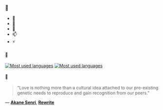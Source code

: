 ### 👋

- 🔭
- 🌱
- 💬
- 📫
- ⚡

#### 🧏

[![Most used languages](https://github-readme-stats-aynah.vercel.app/api/top-langs/?username=aynh&theme=solarized-dark&langs_count=6&layout=compact&hide_title=true)](https://github.com/anuraghazra/github-readme-stats#gh-dark-mode-only)
[![Most used languages](https://github-readme-stats-aynah.vercel.app/api/top-langs/?username=aynh&theme=solarized-light&langs_count=6&layout=compact&hide_title=true)](https://github.com/anuraghazra/github-readme-stats#gh-light-mode-only)

#### 💬

> "Love is nothing more than a cultural idea attached to our pre-existing genetic needs to reproduce and gain recognition from our peers."

&mdash; [**Akane Senri**](https://myanimelist.net/character.php?q=Akane%20Senri&cat=character), [**Rewrite**](https://myanimelist.net/search/all?q=Rewrite&cat=all)
